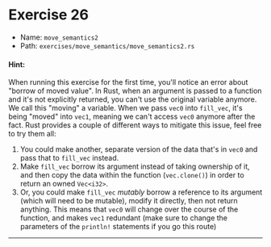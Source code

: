 # Exercise 26

- Name: ```move_semantics2```
- Path: ```exercises/move_semantics/move_semantics2.rs```
#### Hint: 

When running this exercise for the first time, you'll notice an error about
"borrow of moved value". In Rust, when an argument is passed to a function and
it's not explicitly returned, you can't use the original variable anymore.
We call this "moving" a variable. When we pass `vec0` into `fill_vec`, it's being
"moved" into `vec1`, meaning we can't access `vec0` anymore after the fact.
Rust provides a couple of different ways to mitigate this issue, feel free to try them all:
1. You could make another, separate version of the data that's in `vec0` and pass that
   to `fill_vec` instead.
2. Make `fill_vec` borrow its argument instead of taking ownership of it,
   and then copy the data within the function (`vec.clone()`) in order to return an owned
   `Vec<i32>`.
3. Or, you could make `fill_vec` *mutably* borrow a reference to its argument (which will need to be
   mutable), modify it directly, then not return anything. This means that `vec0` will change over the
   course of the function, and makes `vec1` redundant (make sure to change the parameters of the `println!`
   statements if you go this route)



---



